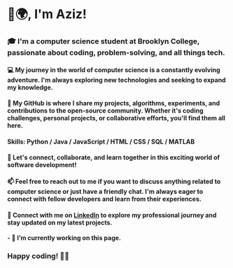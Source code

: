 # 👋🌍, I'm Aziz!
 
### 🎓 I'm a computer science student at Brooklyn College, passionate about coding, problem-solving, and all things tech.

#### 💻 My journey in the world of computer science is a constantly evolving adventure. I'm always exploring new technologies and seeking to expand my knowledge.

#### 🌟 My GitHub is where I share my projects, algorithms, experiments, and contributions to the open-source community. Whether it's coding challenges, personal projects, or collaborative efforts, you'll find them all here.

#### Skills: Python / Java / JavaScript / HTML / CSS / SQL / MATLAB

#### 🚀 Let's connect, collaborate, and learn together in this exciting world of software development!

#### 📫 Feel free to reach out to me if you want to discuss anything related to computer science or just have a friendly chat. I'm always eager to connect with fellow developers and learn from their experiences.

#### 🔗 Connect with me on [LinkedIn](https://www.linkedin.com/in/aziz-abdusamiev/) to explore my professional journey and stay updated on my latest projects.

**- 🔭 I’m currently working on this page.**

### Happy coding! 👨‍💻
